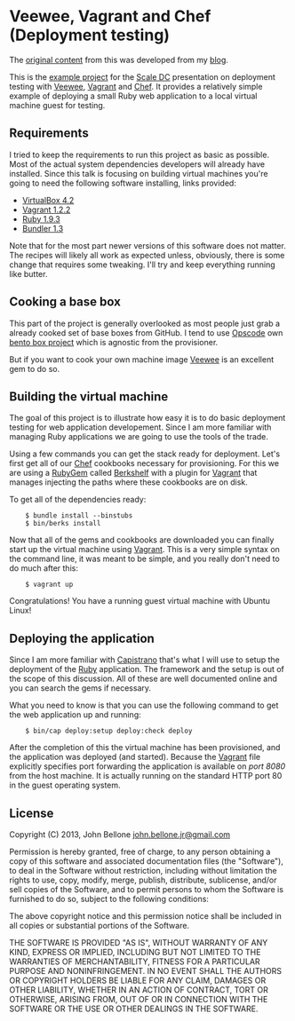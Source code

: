 # Veewee, Vagrant and Chef (Deployment testing)

The [original content][13] from this was developed from my [blog][14].

This is the [example project][12] for the [Scale DC][11] presentation on deployment
testing with [Veewee][10], [Vagrant][4] and [Chef][1]. It provides a relatively
simple example of deploying a small Ruby web application to a local virtual
machine guest for testing.

## Requirements

I tried to keep the requirements to run this project as basic as possible. Most
of the actual system dependencies developers will already have installed. Since
this talk is focusing on building virtual machines you're going to need the
following software installing, links provided:

* [VirtualBox 4.2][7]
* [Vagrant 1.2.2][4]
* [Ruby 1.9.3][6]
* [Bundler 1.3][5]

Note that for the most part newer versions of this software does not matter.
The recipes will likely all work as expected unless, obviously, there is some
change that requires some tweaking. I'll try and keep everything running like
butter.

## Cooking a base box

This part of the project is generally overlooked as most people just grab a
already cooked set of base boxes from GitHub. I tend to use [Opscode][1] own
[bento box project][9] which is agnostic from the provisioner.

But if you want to cook your own machine image [Veewee][10] is an excellent
gem to do so.

## Building the virtual machine

The goal of this project is to illustrate how easy it is to do basic deployment
testing for web application developement. Since I am more familiar with managing
Ruby applications we are going to use the tools of the trade.

Using a few commands you can get the stack ready for deployment. Let's first get
all of our [Chef][1] cookbooks necessary for provisioning. For this we are using
a [RubyGem][2] called [Berkshelf][3] with a plugin for [Vagrant][4] that manages
injecting the paths where these cookbooks are on disk.

To get all of the dependencies ready:

        $ bundle install --binstubs
        $ bin/berks install

Now that all of the gems and cookbooks are downloaded you can finally start up
the virtual machine using [Vagrant][4]. This is a very simple syntax on the
command line, it was meant to be simple, and you really don't need to do much
after this:

        $ vagrant up

Congratulations! You have a running guest virtual machine with Ubuntu Linux!

## Deploying the application

Since I am more familiar with [Capistrano][8] that's what I will use to setup
the deployment of the [Ruby][2] application. The framework and the setup is out
of the scope of this discussion. All of these are well documented online and you
can search the gems if necessary.

What you need to know is that you can use the following command to get the web
application up and running:

        $ bin/cap deploy:setup deploy:check deploy

After the completion of this the virtual machine has been provisioned, and the
application was deployed (and started). Because the [Vagrant][4] file explicitly
specifies port forwarding the application is available on *port 8080* from the
host machine. It is actually running on the standard HTTP port 80 in the guest
operating system.

## License

Copyright (C) 2013, John Bellone <john.bellone.jr@gmail.com>

Permission is hereby granted, free of charge, to any person obtaining a copy of this software and
associated documentation files (the "Software"), to deal in the Software without restriction, including
without limitation the rights to use, copy, modify, merge, publish, distribute, sublicense, and/or sell
copies of the Software, and to permit persons to whom the Software is furnished to do so, subject to
the following conditions:

The above copyright notice and this permission notice shall be included in all copies or substantial
portions of the Software.

THE SOFTWARE IS PROVIDED "AS IS", WITHOUT WARRANTY OF ANY KIND, EXPRESS OR IMPLIED, INCLUDING BUT NOT
LIMITED TO THE WARRANTIES OF MERCHANTABILITY, FITNESS FOR A PARTICULAR PURPOSE AND NONINFRINGEMENT.
IN NO EVENT SHALL THE AUTHORS OR COPYRIGHT HOLDERS BE LIABLE FOR ANY CLAIM, DAMAGES OR OTHER LIABILITY,
WHETHER IN AN ACTION OF CONTRACT, TORT OR OTHERWISE, ARISING FROM, OUT OF OR IN CONNECTION WITH THE
SOFTWARE OR THE USE OR OTHER DEALINGS IN THE SOFTWARE.

[1]: http://opscode.com/chef
[2]: https://rubygems.org
[3]: http://berkshelf.com
[4]: http://vagrantup.com
[5]: http://gembundler.com
[6]: http://www.ruby-lang.org
[7]: http://virtualbox.org
[8]: https://github.com/capistrano/capistrano
[9]: https://github.com/opscode/bento
[10]: https://github.com/jedi4ever/veewee
[11]: http://meetup.com/Scale-DC
[12]: https://github.com/scaledc/veewee-vagrant-chef
[13]: http://www.thoughtlessbanter.com/blog/2013-04-27-from-vewee-to-vagrant-then-chef/
[14]: http://www.thoughtlessbanter.com/
